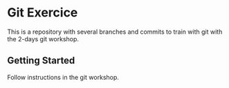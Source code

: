 # Git Exercice

This is a repository with several branches and commits to train with git with the 2-days git workshop.

## Getting Started

Follow instructions in the git workshop.

